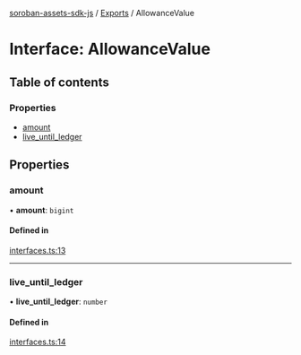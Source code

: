 [soroban-assets-sdk-js](../README.md) / [Exports](../modules.md) / AllowanceValue

# Interface: AllowanceValue

## Table of contents

### Properties

- [amount](AllowanceValue.md#amount)
- [live\_until\_ledger](AllowanceValue.md#live_until_ledger)

## Properties

### amount

• **amount**: `bigint`

#### Defined in

[interfaces.ts:13](https://github.com/Creit-Tech/Soroban-Assets-SDK/blob/b2aa3b4/src/interfaces.ts#L13)

___

### live\_until\_ledger

• **live\_until\_ledger**: `number`

#### Defined in

[interfaces.ts:14](https://github.com/Creit-Tech/Soroban-Assets-SDK/blob/b2aa3b4/src/interfaces.ts#L14)

